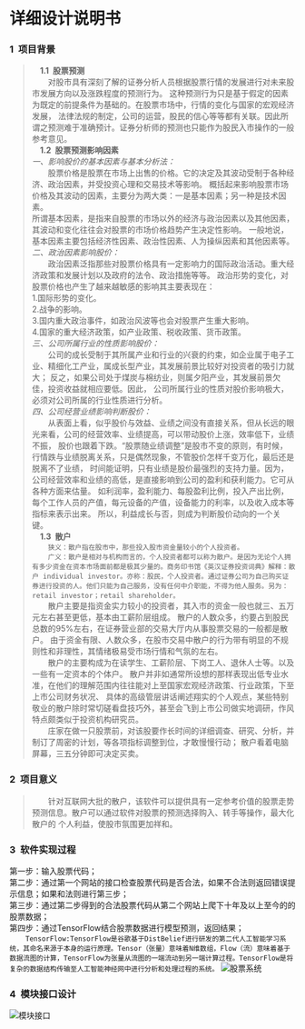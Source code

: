 # 详细设计说明书
### 1&ensp;项目背景
>**&emsp;1.1&ensp;股票预测**  
&emsp;&emsp;对股市具有深刻了解的证券分析人员根据股票行情的发展进行对未来股市发展方向以及涨跌程度的预测行为。
这种预测行为只是基于假定的因素为既定的前提条件为基础的。在股票市场中，行情的变化与国家的宏观经济发展，
法律法规的制定，公司的运营，股民的信心等等都有关联。因此所谓之预测难于准确预计。证券分析师的预测也只能作为股民入市操作的一般参考意见。  
**&emsp;1.2&ensp;股票预测影响因素**  
*一、影响股价的基本因素与基本分析法：*  
&emsp;&emsp;股票价格是股票在市场上出售的价格。它的决定及其波动受制于各种经济、政治因素，并受投资心理和交易技术等影响。
概括起来影响股票市场价格及其波动的因素，主要分为两大类：一是基本因素；另一种是技术因素。  
所谓基本因素，是指来自股票的市场以外的经济与政治因素以及其他因素，其波动和变化往往会对股票的市场价格趋势产生决定性影响。
一般地说，基本因素主要包括经济性因素、政治性因素、人为操纵因素和其他因素等。  
*二、政治因素影响股价：*  
&emsp;&emsp;政治因素泛指那些对股票价格具有一定影响力的国际政治活动。重大经济政策和发展计划以及政府的法令、政治措施等等。
政治形势的变化，对股票价格也产生了越来越敏感的影响其主要表现在：  
1.国际形势的变化。  
2.战争的影响。  
3.国内重大政治事件，如政治风波等也会对股票产生重大影响。  
4.国家的重大经济政策，如产业政策、税收政策、货币政策。  
*三、公司所属行业的性质影响股价：*  
&emsp;&emsp;公司的成长受制于其所属产业和行业的兴衰的约束，如企业属于电子工业、精细化工产业，属成长型产业，其发展前景比较好对投资者的吸引力就大；
反之，如果公司处于煤炭与棉纺业，则属夕阳产业，其发展前景欠佳，投资收益就相应要低。因此，
公司所属行业的性质对股价影响极大，必须对公司所属的行业性质进行分析。  
*四、公司经营业绩影响判断股价：*  
&emsp;&emsp;从表面上看，似乎股价与效益、业绩之间没有直接关系，但从长远的眼光来看，公司的经营效率、业绩提高，可以带动股价上涨，效率低下，业绩不振，
股价也跟着下跌。“股票随业绩调整”是股市不变的原则，有时候，行情跌与业绩脱离关系，只是偶然现象，不管股价怎样千变万化，最后还是脱离不了业绩，
时间能证明，只有业绩是股价最强烈的支持力量。因为，公司经营效率和业绩的高低，是直接影响到公司的盈利和获利能力。它可从各种方面来估量。
如利润率，盈利能力、每股盈利比例，投入产出比例，每个工作人员的产值，每元设备的产值，设备能力的利率，以及收入成本等指标来表示出来。
所以，利益成长与否，则成为判断股价动向的一个关键。  
**&emsp;1.3&ensp;散户**  
&emsp;&emsp;`狭义：散户指在股市中，那些投入股市资金量较小的个人投资者。`  
&emsp;&emsp;`广义：散户是相对与机构而言的，个人投资者都可以称为散户。是因为无论个人拥有多少资金在资本市场面前都是极其少量的。商务印书馆《英汉证券投资词典》解释：散户 individual investor。亦称：股民，个人投资者。通过证券公司为自己购买证券进行投资的人。他们只能为自己服务，没有任何中介职能，不得为他人服务。另为：retail investor；retail shareholder。`  
&emsp;&emsp;散户主要是指资金实力较小的投资者，其入市的资金一般也就三、五万元左右甚至更低，基本由工薪阶层组成。
散户的人数众多，约要占到股民总数的95%左右，在证券营业部的交易大厅内从事股票交易的一般都是散户。
由于资金有限、人数众多，在股市交易中散户的行为带有明显的不规则性和非理性，其情绪极易受市场行情和气氛的左右。  
&emsp;&emsp;散户的主要构成为在读学生、工薪阶层、下岗工人、退休人士等。以及一些有一定资本的个体户。
散户并非如通常所设想的那样表现出低专业水准，在他们的理解范围内往往能对上至国家宏观经济政策、行业政策，下至上市公司财务状况、
具体的高级管层讲话阐述翔实的个人观点，某些特别敬业的散户除时常切磋看盘技巧外，甚至会飞到上市公司做实地调研，作风特点颇类似于投资机构研究员。  
&emsp;&emsp;庄家在做一只股票前，对该股要作长时间的详细调查、研究、分析，并制订了周密的计划，等各项指标调整到位，才敢慢慢行动；
散户看着电脑屏幕，三五分钟即可决定买卖。  
### 2&ensp;项目意义  
>&emsp;&emsp;针对互联网大批的散户，该软件可以提供具有一定参考价值的股票走势预测信息。散户可以通过软件对股票的预测选择购入、转手等操作，最大化散户的
个人利益，使股市氛围更加祥和。  
### 3&ensp;软件实现过程  
第一步：输入股票代码；  
第二步：通过第一个网站的接口检查股票代码是否合法，如果不合法则返回错误提示信息；如果和法则进行第三步；  
第三步：通过第二步得到的合法股票代码从第二个网站上爬下十年及以上至今的的股票数据；  
第四步：通过TensorFlow结合股票数据进行模型预测，返回结果；  
&emsp;&emsp;`TensorFlow:TensorFlow是谷歌基于DistBelief进行研发的第二代人工智能学习系统，其命名来源于本身的运行原理。Tensor（张量）意味着N维数组，Flow（流）意味着基于数据流图的计算，TensorFlow为张量从流图的一端流动到另一端计算过程。TensorFlow是将复杂的数据结构传输至人工智能神经网中进行分析和处理过程的系统。`
![股票系统](https://github.com/HanBingfeng0221151602/Markdown/blob/master/images/%E8%82%A1%E7%A5%A8%E7%B3%BB%E7%BB%9F.png)  
### 4&ensp;模块接口设计  
![模块接口](https://github.com/HanBingfeng0221151602/Markdown/blob/master/images/%E6%A8%A1%E5%9D%97.png)
